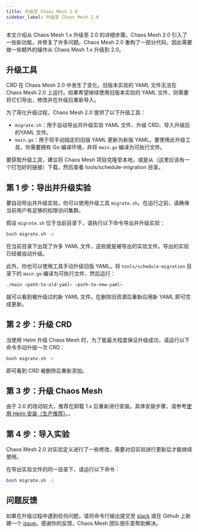 ```yaml
---
title: 升级至 Chaos Mesh 2.0
sidebar_label: 升级至 Chaos Mesh 2.0
---
```


本文介绍从 Chaos Mesh 1.x 升级至 2.0 的详细步骤。Chaos Mesh 2.0 引入了一些新功能，并修复了许多问题。Chaos Mesh 2.0 重构了一部分代码，因此需要做一些额外的操作从 Chaos Mesh 1.x 升级到 2.0。

## 升级工具

CRD 在 Chaos Mesh 2.0 中发生了变化，旧版本实验的 YAML 文件无法在 Chaos Mesh 2.0 上运行。如果希望继续使用旧版本实验的 YAML 文件，则需要将它们导出，修改并在升级后重新导入。

为了简化升级过程，Chaos Mesh 2.0 提供了以下升级工具：
- `migrate.sh`：用于自动导出并升级实验 YAML 文件、升级 CRD、导入升级后的YAML 文件。
- `main.go`：用于将手动指定的旧版 YAML 更新为新版 YAML。要使用此升级工具，你需要拥有 Go 编译环境，并将 `main.go` 编译为可执行文件。

要获取升级工具，建议将 Chaos Mesh 项目克隆至本地，或是从（这里应该有一个打包好的链接）下载，然后查看 tools/schedule-migration 目录。

## 第 1 步：导出并升级实验

要自动导出并升级实验，你可以使用升级工具 `migrate.sh`。在运行之前，请确保当前用户有足够的权限访问集群。

假设 `migrate.sh` 位于当前目录下，请执行以下命令导出并升级实验：

```bash
bash migrate.sh -e
```

在当前目录下出现了许多 YAML 文件，这些就是被导出的实验文件。导出的实验已经被自动升级。

此外，你也可以使用工具手动升级旧版 YAML。将 `tools/schedule-migration` 目录下的 `main.go` 编译为可执行文件，然后运行：

```bash
./main <path-to-old-yaml> <path-to-new-yaml>
```

就可以看到被升级过的新 YAML 文件。在删除旧资源后重新应用新 YAML 即可完成更新。

## 第 2 步：升级 CRD

当使用 Helm 升级 Chaos Mesh 时，为了能最大程度保证升级成功，请运行以下命令手动升级一次 CRD：

```bash
bash migrate.sh -c
```

即可看到 CRD 被删除后重新添加。

## 第 3 步：升级 Chaos Mesh

由于 2.0 的改动较大，推荐在卸载 1.x 后重新进行安装。具体安装步骤，请参考[使用 Helm 安装（生产推荐）](production-installation-using-helm.md)。。

## 第 4 步：导入实验

Chaos Mesh 2.0 对实验定义进行了一些修改，需要对旧实验进行更新后才能继续使用。

在导出实验文件的同一目录下，请运行以下命令：

```bash
bash migrate.sh -i
```

## 问题反馈

如果在升级过程中遇到任何问题，请将命令行输出提交至 [slack](https://cloud-native.slack.com/archives/C0193VAV272) 或在 Github 上新建一个 [issue](https://github.com/pingcap/chaos-mesh/issues)。感谢你的反馈，Chaos Mesh 团队很乐意帮助解决。
